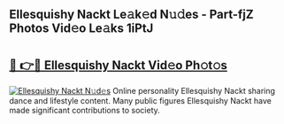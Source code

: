 ## Ellesquishy Nackt Le𝚊k𝚎d N𝚞𝚍es - Part-fjZ Photos Vid𝚎o Le𝚊ks 1iPtJ

# <h2><a href="http://fb7xagy.evod.top/?m=Ellesquishy+Nackt">🔗 👉🔴 Ellesquishy Nackt Vid𝚎o Ph𝚘t𝚘s</a></h2>

[![Ellesquishy Nackt N𝚞d𝚎s](https://i.imgur.com/8V9OHl7.gif)](http://fb7xagy.evod.top/?m=Ellesquishy+Nackt)
Online personality Ellesquishy Nackt sharing dance and lifestyle content. Many public figures Ellesquishy Nackt have made significant contributions to society. 
